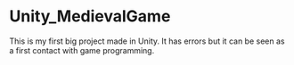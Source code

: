 # Unity_MedievalGame
 This is my first big project made in Unity. It has errors but it can be seen as a first contact with game programming.

